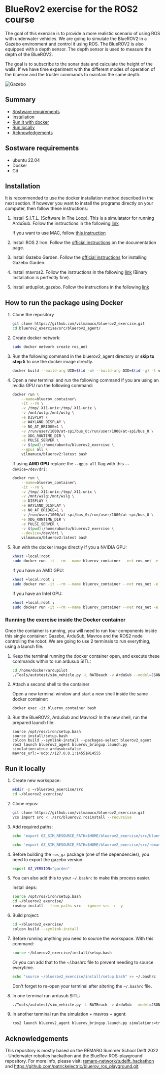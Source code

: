
# BlueRov2 exercise for the ROS2 course 

The goal of this exercise is to provide a more realistic scenario of using ROS with underwater vehicles. We are going to simulate the BlueROV2 in a Gazebo environment and control it using ROS. The BlueROV2 is also equipped with a depth sensor. The depth sensor is used to measure the depth of the BlueROV2.

The goal is to subscribe to the sonar data and calculate the height of the walls. If we have time experiment with the different modes of operation of the bluerov and the truster commands to maintain the same depth.


![Gazebo](./runningGazebo.png)

## Summary
- [Sostware requirements](https://github.com/vilmamuco/bluerov2_exercise#sostware-requirements)
- [Installation](https://github.com/vilmamuco/bluerov2_exercise#installation)
- [Run it with docker](https://github.com/vilmamuco/bluerov2_exercise#how-to-run-the-package-using-docker)
- [Run locally](https://github.com/vilmamuco/bluerov2_exercise#run-it-locally)
- [Acknowledgements](https://github.com/vilmamuco/bluerov2_exercise#acknowledgements)

## Sostware requirements

- ubuntu 22.04
- Docker
- Git

## Installation

It is recommended to use the docker installation method described in the next section. If however you want to install the programs directly on your computer, then follow these instructions:

1. Install S.I.T.L. (Software In The Loop). This is a simulatator for running ArduSub. Follow the instructions in the following [link](https://ardupilot.org/dev/docs/building-setup-linux.html#building-setup-linux)

     If you want to use MAC, follow [this instruction](https://ardupilot.org/dev/docs/building-setup-mac.html)

2. Install ROS 2 Iron. Follow the [official instructions](https://docs.ros.org/en/iron/Installation/Ubuntu-Install-Debians.html) on the documentation page.

3. Install Gazebo Garden. Follow the [official instructions](https://gazebosim.org/docs/garden/install_ubuntu) for installing Gazebo Garden.

4. Install mavros2. Follow the instructions in the following [link](https://docs.px4.io/main/en/ros/mavros_installation.html) (Binary Installation is perfectly fine).

5. Install ardupilot_gazebo. Follow the instructions in the following [link](https://github.com/ArduPilot/ardupilot_gazebo/)

## How to run the package using Docker

1. Clone the repository
   ```Bash
   git clone https://github.com/vilmamuco/bluerov2_exercise.git
   cd bluerov2_exercise/src/bluerov2_agent/
   ```

2. Create docker network:

    ```Bash
    sudo docker network create ros_net
    ```

3. Run the following command in the bluerov2_agent directory or **skip to step 5** to use the docker image directly.

   ```Bash
   docker build --build-arg UID=$(id -u) --build-arg GID=$(id -g) -t vilmamuco/bluerov2:latest .
   ```
4. Open a new terminal and run the following command
   If you are using an nvidia GPU run the following command:

   ```Bash
   docker run \
       --name=bluerov_container\
       -it --rm \
       -v /tmp/.X11-unix:/tmp/.X11-unix \
       -v /mnt/wslg:/mnt/wslg \
       -e DISPLAY \
       -e WAYLAND_DISPLAY \
       -e NO_AT_BRIDGE=1 \
       -v /run/user/1000/at-spi/bus_0:/run/user/1000/at-spi/bus_0 \
       -e XDG_RUNTIME_DIR \
       -e PULSE_SERVER \
       -v $(pwd):/home/ubuntu/bluerov2_exercise \
       --gpus all \
       vilmamuco/bluerov2:latest bash
   ```
       
   If using **AMD GPU** replace the `--gpus all` flag with this `--device=/dev/dri`:

   ```Bash
   docker run \
       --name=bluerov_container\
       -it --rm \
       -v /tmp/.X11-unix:/tmp/.X11-unix \
       -v /mnt/wslg:/mnt/wslg \
       -e DISPLAY \
       -e WAYLAND_DISPLAY \
       -e NO_AT_BRIDGE=1 \
       -v /run/user/1000/at-spi/bus_0:/run/user/1000/at-spi/bus_0 \
       -e XDG_RUNTIME_DIR \
       -e PULSE_SERVER \
       -v $(pwd):/home/ubuntu/bluerov2_exercise \
       --device=/dev/dri \
       vilmamuco/bluerov2:latest bash
   ```
5. Run with the docker image directly
    If you a NVIDIA GPU:
    ```Bash
    xhost +local:root
    sudo docker run -it --rm --name bluerov_container --net ros_net -e DISPLAY=$DISPLAY -e NO_AT_BRIDGE=1 -v /run/user/1000/at-spi/bus_0:/run/user/1000/at-spi/bus_0  -v /tmp/.X11-unix:/tmp/.X11-unix:ro --gpus all vilmamuco/bluerov2:latest bash
    ```

    If you have an AMD GPU:
    ```Bash
    xhost +local:root ;
    sudo docker run -it --rm --name bluerov_container --net ros_net -e DISPLAY=$DISPLAY -v /tmp/.X11-unix:/tmp/.X11-unix:ro --device=/dev/dri --group-add video  vilmamuco/bluerov2:latest  bash
    ```

    If you have an Intel GPU:
    ```Bash
    xhost +local:root ;
    sudo docker run -it --rm --name bluerov_container --net ros_net -e DISPLAY=$DISPLAY -v /tmp/.X11-unix:/tmp/.X11-unix:ro --device=/dev/dri:/dev/dri  vilmamuco/bluerov2:latest bash
    ```


### Running the exercise inside the Docker container

Once the container is running, you will need to run four components inside this single container: Gazebo, ArduSub, Mavros and the ROS2 node controlling the robot.
We are going to use 2 terminals to run everything, using a launch file.


1. Keep the terminal running the docker container open, and execute these commands within to run ardusub SITL:
    ```Bash
    cd /home/docker/ardupilot
    ./Tools/autotest/sim_vehicle.py -L RATBeach -v ArduSub --model=JSON --out=udp:0.0.0.0:14551  --console
    ```
2. Attach a second shell to the container

   Open a new terminal window and start a new shell inside the same docker container:
   ```
   docker exec -it bluerov_container bash
   ```
3. Run the BlueROV2, ArduSub and Mavros2
   In the new shell, run the prepared launch file:
   ```
   source /opt/ros/iron/setup.bash
   source install/setup.bash
   colcon build --symlink-install --packages-select bluerov2_agent
   ros2 launch bluerov2_agent bluerov_bringup.launch.py simulation:=true ardusub:=false mavros_url:='udp://127.0.0.1:14551@14555
   ```

## Run it locally

1. Create new workspace:
    ```Bash
    mkdir -p ~/bluerov2_exercise/src
    cd ~/bluerov2_exercise/
    ```

2. Clone repos:
    ```Bash
    git clone https://github.com/vilmamuco/bluerov2_exercise.git
    vcs import src < ./src/bluerov2.rosinstall --recursive
    ```

3. Add required paths:
    ```Bash
    echo 'export GZ_SIM_RESOURCE_PATH=$HOME/bluerov2_exercise/src/bluerov2_ignition/models:$HOME/bluerov2_exercise/src/bluerov2_ignition/worlds:${GZ_SIM_RESOURCE_PATH}' >> ~/.bashrc

    echo 'export GZ_SIM_RESOURCE_PATH=$HOME/bluerov2_exercise/src/remaro_worlds/models:$HOME/bluerov2_exercise/src/remaro_worlds/worlds:${GZ_SIM_RESOURCE_PATH}' >> ~/.bashrc
    ```

4. Before building the `ros_gz` package (one of the dependencies), you need to export the gazebo version:

    ```Bash
    export GZ_VERSION="garden"
    ```
5. You can also add this to your `~/.bashrc` to make this process easier.

    Install deps:
    ```Bash
    source /opt/ros/iron/setup.bash
    cd ~/bluerov2_exercise/
    rosdep install --from-paths src --ignore-src -r -y
    ```

6. Build project:
    ```Bash
    cd ~/bluerov2_exercise/
    colcon build --symlink-install
    ```

7. Before running anything you need to source the workspace. With this command:

    ```Bash
    source ~/bluerov2_exercise/install/setup.bash
    ```

    Or you can add that to the ~/.bashrc file to prevent needing to source everytime.

    ```Bash
    echo "source ~/bluerov2_exercise/install/setup.bash" >> ~/.bashrc
    ```
    Don't forget to re-open your terminal after altering the `~/.bashrc` file.

8. In one terminal run ardusub SITL:
    ```Bash
    ./Tools/autotest/sim_vehicle.py -L RATBeach -v ArduSub --model=JSON --out=udp:0.0.0.0:14551  --console
    ```

9. In another terminal run the simulation + mavros + agent:
    ```Bash
    ros2 launch bluerov2_agent bluerov_bringup.launch.py simulation:=true ardusub:=false mavros_url:='udp://127.0.0.1:14551'
    ```

## Acknowledgements

This repository is mostly based on the REMARO Summer School Delft 2022 - Underwater robotics hackathon and the BlueRov-ROS-playground repository. For more info, please visit: <a href="https://github.com/remaro-network/tudelft_hackathon.git"> remaro-network/tudelft_hackathon</a> and https://github.com/patrickelectric/bluerov_ros_playground.git